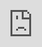 ```yaml
---
published: true
layout: post
tags: 
  - 高校打压进步社团
  - 高校打压进步学生
  - 声援合集
comments: true
title: 高校学子抗议非法抓捕进步青年合集！
---
```

<p align="center"><b>各高校学子齐站出，共同声援被捕进步青年！</b></p>
<p align="center"><b>黑手高悬，吾辈在前</b></p>
<p align="center"><b>排除万难，共同声援</b></p>

<iframe src="https://od-8.wistia.com/medias/e9w44783oq" frameborder="0" width="100%" height="100%" allowfullscreen style="width:100%;height:100%;position:absolute;left:0px;top:0px;overflow:hidden;"></iframe>

---
<p align="center">下拉至文章最末端，获取佳士工人声援团官网网址与翻墙方法！</p>
<p align="center">支持进步工人与学子，共同关注传播扩散！</p>
